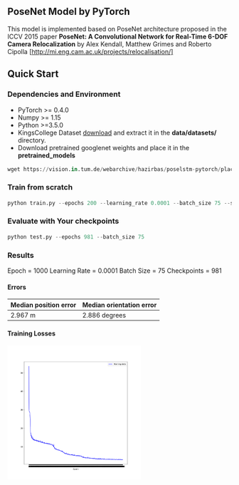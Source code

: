 ## PoseNet Model by PyTorch 

This model is implemented based on PoseNet architecture proposed in the ICCV 2015 paper **PoseNet: A Convolutional Network for Real-Time 6-DOF Camera Relocalization** by Alex Kendall, Matthew Grimes and Roberto Cipolla [http://mi.eng.cam.ac.uk/projects/relocalisation/]

## Quick Start
### Dependencies and Environment
- PyTorch >= 0.4.0
- Numpy >= 1.15
- Python >=3.5.0
- KingsCollege Dataset [download](https://www.repository.cam.ac.uk/bitstream/handle/1810/251342/KingsCollege.zip) and extract it in the **data/datasets/** directory.
- Download pretrained googlenet weights and place it in the **pretrained_models**
```python
wget https://vision.in.tum.de/webarchive/hazirbas/poselstm-pytorch/places-googlenet.pickle
```

### Train from scratch
```python
python train.py --epochs 200 --learning_rate 0.0001 --batch_size 75 --save_freq 20
```

### Evaluate with Your checkpoints
```python
python test.py --epochs 981 --batch_size 75
```

### Results
Epoch = 1000
Learning Rate = 0.0001
Batch Size = 75
Checkpoints = 981
#### Errors
| Median position error | Median orientation error |
| --------------------- | ------------------------ |
| 2.967 m               | 2.886 degrees            |

#### Training Losses
<img src="Train_Losses.png" width="300">
